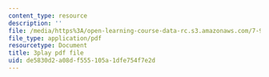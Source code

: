 ```yaml
---
content_type: resource
description: ''
file: /media/https%3A/open-learning-course-data-rc.s3.amazonaws.com/7-91j-foundations-of-computational-and-systems-biology-spring-2014/de5830d2a08df555105a1dfe754f7e2d_1EMonM7qAU8.pdf
file_type: application/pdf
resourcetype: Document
title: 3play pdf file
uid: de5830d2-a08d-f555-105a-1dfe754f7e2d
---
```

